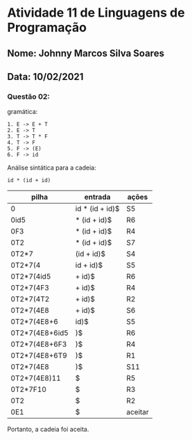 # Atividade 11 de Linguagens de Programação
## Nome: Johnny Marcos Silva Soares
## Data: 10/02/2021


### Questão 02:

gramática:
```
1. E -> E + T
2. E -> T
3. T -> T * F
4. T -> F
5. F -> (E)
6. F -> id
```

Análise sintática para a cadeia:
```
id * (id + id)
```
 pilha | entrada | ações
---- |----- | -------
0 |id * (id + id)$     | S5
0id5 |* (id + id)$| R6
0F3  |* (id + id)$| R4
0T2  |* (id + id)$| S7
0T2*7| (id + id)$| S4
0T2*7(4| id + id)$ | S5
0T2*7(4id5| + id)$ | R6
0T2*7(4F3 | + id)$ | R4
0T2*7(4T2 | + id)$ | R2
0T2*7(4E8 | + id)$ | S6
0T2*7(4E8+6 | id)$ | S5
0T2*7(4E8+6id5 | )$ | R6
0T2*7(4E8+6F3| )$ | R4
0T2*7(4E8+6T9| )$ | R1
0T2*7(4E8| )$ | S11
0T2*7(4E8)11| $ | R5
0T2*7F10| $ | R3
0T2 | $ | R2
0E1 | $ | aceitar 


Portanto, a cadeia foi aceita.
